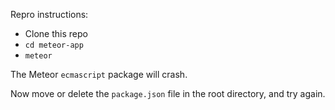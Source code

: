 
Repro instructions:
- Clone this repo
- `cd meteor-app`
- `meteor`

The Meteor `ecmascript` package will crash.

Now move or delete the `package.json` file in the root directory, and try again.
